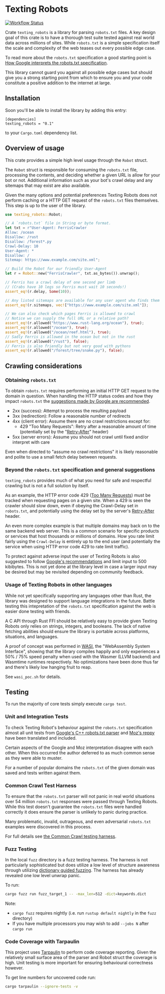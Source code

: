 # Texting Robots

[![Workflow Status](https://github.com/Smerity/texting_robots/workflows/ci/badge.svg)](https://github.com/Smerity/texting_robots/actions?query=ci)

Crate `texting_robots` is a library for parsing `robots.txt` files.
A key design goal of this crate is to have a thorough test suite tested
against real world data across millions of sites. While `robots.txt` is a
simple specification itself the scale and complexity of the web teases out
every possible edge case.

To read more about the `robots.txt` specification a good starting point is
[How Google interprets the robots.txt specification][google-spec].

This library cannot guard you against all possible edge cases but should
give you a strong starting point from which to ensure you and your code
constitute a positive addition to the internet at large.

[google-spec]: https://developers.google.com/search/docs/advanced/robots/robots_txt

## Installation

Soon you'll be able to install the library by adding this entry:

```plain
[dependencies]
texting_robots = "0.1"
```

to your `Cargo.toml` dependency list.

## Overview of usage

This crate provides a simple high level usage through the `Robot` struct.

The `Robot` struct is responsible for consuming the `robots.txt` file,
processing the contents, and deciding whether a given URL is allow for
your bot or not. Additional information such as your bot's crawl delay
and any sitemaps that may exist are also available.

Given the many options and potential preferences Texting Robots does not
perform caching or a HTTP GET request of the `robots.txt` files themselves.
This step is up to the user of the library.

```rust
use texting_robots::Robot;

// A `robots.txt` file in String or byte format.
let txt = r"User-Agent: FerrisCrawler
Allow: /ocean
Disallow: /rust
Disallow: /forest*.py
Crawl-Delay: 10
User-Agent: *
Disallow: /
Sitemap: https://www.example.com/site.xml";

// Build the Robot for our friendly User-Agent
let r = Robot::new("FerrisCrawler", txt.as_bytes()).unwrap();

// Ferris has a crawl delay of one second per limb
// (Crabs have 10 legs so Ferris must wait 10 seconds!)
assert_eq!(r.delay, Some(10));

// Any listed sitemaps are available for any user agent who finds them
assert_eq!(r.sitemaps, vec!["https://www.example.com/site.xml"]);

// We can also check which pages Ferris is allowed to crawl
// Notice we can supply the full URL or a relative path?
assert_eq!(r.allowed("https://www.rust-lang.org/ocean"), true);
assert_eq!(r.allowed("/ocean"), true);
assert_eq!(r.allowed("/ocean/reef.html"), true);
// Sadly Ferris is allowed in the ocean but not in the rust
assert_eq!(r.allowed("/rust"), false);
// Ferris is also friendly but not very good with pythons
assert_eq!(r.allowed("/forest/tree/snake.py"), false);
```

## Crawling considerations

### Obtaining `robots.txt`

To obtain `robots.txt` requires performing an initial HTTP GET request to the
domain in question. When handling the HTTP status codes and how they impact `robots.txt`
the [suggestions made by Google are recommended][google-spec].

- 2xx (success): Attempt to process the resulting payload
- 3xx (redirection): Follow a reasonable number of redirects
- 4xx (client error): Assume there are no crawl restrictions except for:
  - 429 "Too Many Requests": Retry after a reasonable amount of time
  (potentially set by the "[Retry-After](mozilla-ra)" header)
- 5xx (server errors): Assume you should not crawl until fixed and/or interpret with care

Even when directed to "assume no crawl restrictions" it is likely reasonable and
polite to use a small fetch delay between requests.

### Beyond the `robots.txt` specification and general suggestions

`texting_robots` provides much of what you need for safe and respectful
crawling but is not a full solution by itself.

As an example, the HTTP error code 429 ([Too Many Requests][mozilla-tmr]) must be
tracked when requesting pages on a given site. When a 429 is seen the crawler
should slow down, even if obeying the Crawl-Delay set in `robots.txt`, and
potentially using the delay set by the server's [Retry-After][mozilla-ra] header.

An even more complex example is that multiple domains may back on to the same
backend web server. This is a common scenario for specific products or services
that host thousands or millions of domains. How you rate limit fairly using the
`Crawl-Delay` is entirely up to the end user (and potentially the service when
using HTTP error code 429 to rate limit traffic).

To protect against adverse input the user of Texting Robots is also suggested to
follow [Google's recommendations][google-spec] and limit input to 500 kibibytes.
This is not yet done at the library level in case a larger input may be desired
but may be revisited depending on community feedback.

[mozilla-tmr]: https://developer.mozilla.org/en-US/docs/Web/HTTP/Status/429
[mozilla-ra]: https://developer.mozilla.org/en-US/docs/Web/HTTP/Headers/Retry-After

### Usage of Texting Robots in other languages

While not yet specifically supporting any languages other than Rust, the
library was designed to support language integrations in the future. Battle
testing this intepretation of the `robots.txt` specification against the web is
easier done testing with friends.

A C API through Rust FFI should be relatively easy to provide given Texting Robots
only relies on strings, integers, and booleans. The lack of native fetching abilities
should ensure the library is portable across platforms, situations, and languages.

A proof of concept was performed in [WASI][wasi], the "WebAssembly System Interface",
showing that the library compiles happily and only experiences a 50% / 75% speed penalty
when used with the Wasmer (LLVM backend) and Wasmtime runtimes respectively. No
optimizations have been done thus far and there's likely low hanging fruit to reap.

See `wasi_poc.sh` for details.

[wasi]: https://wasi.dev/

## Testing

To run the majority of core tests simply execute `cargo test`.

### Unit and Integration Tests

To check Texting Robot's behaviour against the `robots.txt` specification
almost all unit tests from [Google's C++ robots.txt parser][google-cpp] and
[Moz's reppy][moz-reppy] have been translated and included.

Certain aspects of the Google and Moz interpretation disagree with each other.
When this occurred the author deferred to as much common sense as they
were able to muster.

For a number of popular domains the `robots.txt` of the given domain was
saved and tests written against them.

[google-cpp]: https://github.com/google/robotstxt
[moz-reppy]: https://github.com/seomoz/reppy

### Common Crawl Test Harness

To ensure that the `robots.txt` parser will not panic in real world situations
over 54 million `robots.txt` responses were passed through Texting Robots.
While this test doesn't guarantee the `robots.txt` files were handled correctly
it does ensure the parser is unlikely to panic during practice.

Many problematic, invalid, outrageous, and even adversarial `robots.txt`
examples were discovered in this process.

For full details see [the Common Crawl testing harness][cc-test].

[cc-test]: https://github.com/Smerity/texting_robots_cc_test

### Fuzz Testing

In the local `fuzz` directory is a fuzz testing harness. The harness is not
particularly sophisticated but does utilize a low level of structure awareness
through utilizing [dictionary guided fuzzing][dgf]. The harness has already
revealed one low level unwrap panic.

To run:

```bash
cargo fuzz run fuzz_target_1 -- -max_len=512 -dict=keywords.dict
```

Note:

- `cargo fuzz` requires nightly (i.e. run `rustup default nightly` in the `fuzz` directory)
- If you have multiple processors you may wish to add `--jobs N` after `cargo run`

[dgf]: https://llvm.org/docs/LibFuzzer.html#dictionaries

### Code Coverage with Tarpaulin

This project uses [Tarpaulin](https://github.com/xd009642/tarpaulin) to perform
code coverage reporting. Given the relatively small surface area of the parser
and Robot struct the coverage is high. Unit testing is more important for ensuring
behavioural correctness however.

To get line numbers for uncovered code run:

```bash
cargo tarpaulin --ignore-tests -v
```

